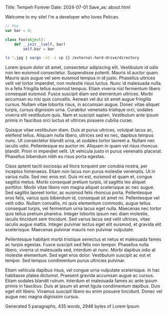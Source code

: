 Title: Tempeh Forever
Date: 2024-07-01
Save_as: about.html

Welcome to my site! I'm a developer who loves Pelican.

```js
// Foo
var bar = 0;
```

```python
class Foo(object):
    def __init__(self, bar)
        self.bar = bar
```

```bash
ls *.jpg | xargs -n1 -i cp {} /external-hard-drive/directory
```


Lorem ipsum dolor sit amet, consectetur adipiscing elit. Vestibulum id odio non leo euismod consectetur. Suspendisse potenti. Mauris id auctor quam. Mauris quis augue vel sem euismod tempus in id justo. Phasellus ultrices velit vel tortor imperdiet, non molestie risus luctus. Nunc id malesuada nulla. In a felis fringilla tellus euismod tempus. Etiam viverra nisl fermentum libero consequat euismod. Fusce suscipit diam sed elementum ultrices. Morbi accumsan eu nisi quis convallis. Aenean vel dui sit amet augue fringilla cursus. Nullam vitae lobortis risus, in accumsan augue. Donec vitae aliquet turpis, cursus dignissim urna. Curabitur venenatis tristique orci, sodales viverra elit vestibulum quis. Nam et suscipit sapien. Vestibulum ante ipsum primis in faucibus orci luctus et ultrices posuere cubilia curae;

Quisque vitae vestibulum diam. Duis at purus ultrices, volutpat lacus ac, eleifend tellus. Aliquam nulla libero, ultrices sed ex nec, dapibus tempus nunc. Ut consectetur blandit urna, at sodales tortor laoreet a. Nullam nec iaculis odio. Pellentesque eu auctor mi. Aliquam in quam vel risus rhoncus blandit. Proin in imperdiet velit. Ut vehicula justo in purus venenatis placerat. Phasellus bibendum nibh eu risus porta egestas.

Class aptent taciti sociosqu ad litora torquent per conubia nostra, per inceptos himenaeos. Etiam non lacus non purus molestie venenatis. Ut in varius nulla. Sed nec eros est. Duis mi est, euismod et quam et, congue sagittis metus. Morbi consequat pretium turpis, id sagittis leo aliquet porttitor. Morbi vitae libero non magna aliquet scelerisque ac nec augue. Sed sagittis laoreet tortor, ac euismod felis rhoncus porta. Pellentesque eros felis, varius quis bibendum id, consequat sit amet mi. Pellentesque vel velit odio. Nullam convallis, mi quis elementum commodo, augue tellus consequat turpis, vel fermentum urna lacus eget nulla. Maecenas nec tortor quis tellus pretium pharetra. Integer lobortis ipsum nec diam molestie, iaculis tincidunt sem tincidunt. Sed varius lacus sed velit ultrices, vitae iaculis augue mattis. Integer pulvinar lectus eget elit euismod, et gravida elit scelerisque. Maecenas pulvinar mauris non pulvinar vulputate.

Pellentesque habitant morbi tristique senectus et netus et malesuada fames ac turpis egestas. Fusce suscipit sed felis non tempor. Phasellus nulla libero, viverra ut malesuada sed, interdum at nunc. Morbi dapibus odio at molestie elementum. Sed eget eros dolor. Vestibulum suscipit ac est et tempor. Sed tempus condimentum purus ultricies pulvinar.

Etiam vehicula dapibus risus, vel congue urna vulputate scelerisque. In hac habitasse platea dictumst. Praesent gravida accumsan augue ac cursus. Etiam sodales blandit rutrum. Interdum et malesuada fames ac ante ipsum primis in faucibus. Duis at ipsum sit amet ligula condimentum dapibus. Duis eget elit libero. Vivamus suscipit libero eu enim posuere tincidunt. Donec vel augue nec magna dignissim cursus.

Generated 5 paragraphs, 435 words, 2946 bytes of Lorem Ipsum